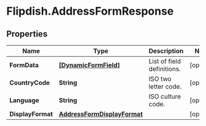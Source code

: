 # Flipdish.AddressFormResponse

## Properties

Name | Type | Description | Notes
------------ | ------------- | ------------- | -------------
**FormData** | [**[DynamicFormField]**](DynamicFormField.md) | List of field definitions. | [optional] 
**CountryCode** | **String** | ISO two letter code. | [optional] 
**Language** | **String** | ISO culture code. | [optional] 
**DisplayFormat** | [**AddressFormDisplayFormat**](AddressFormDisplayFormat.md) |  | [optional] 


